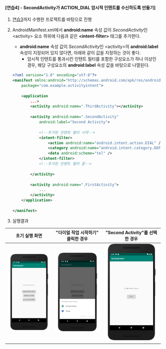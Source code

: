 #### [연습4] - SecondActivity가 ACTION\_DIAL 암시적 인텐트를 수신하도록 만들기]
1. [연습3](exercise3.html)까지 수행한 프로젝트를 바탕으로 진행
2. AndroidManifest.xml에서 **android:name** 속성 값이 *SecondActivity*인 \<activity\> 요소 하위에 다음과 같은 **\<intent-filter\>** 태그를 추가한다. 
	-  **android:name** 속성 값이 *SecondActivity*인 \<activity\>의 **android:label** 속성이 지정되어 있지 않다면, 아래와 같이 값을 지정하는 것이 좋다. 
		-  암시적 인텐트를 통과시킨 인텐트 필터를 포함한 구성요소가 하나 이상인 경우, 해당 구성요소의 **android:label** 속성 값을 바탕으로 나열된다. 
	
	```xml
	<?xml version="1.0" encoding="utf-8"?>
	<manifest xmlns:android="http://schemas.android.com/apk/res/android"
	    package="com.example.activityintent">
	
	    <application
	        ...>
	        <activity android:name=".ThirdActivity"></activity>
	        
	        <activity android:name=".SecondActivity"
	            android:label="Second Activity">
	            
	            <!--추가된 인텐트 필터 시작-->
	            <intent-filter>
	                <action android:name="android.intent.action.DIAL" />
	                <category android:name="android.intent.category.DEFAULT" />
	                <data android:scheme="tel" />
	            </intent-filter>
	            <!--추가된 인텐트 필터 끝-->
	            
	        </activity>
	        
	        <activity android:name=".FirstActivity">
	            ...
	        </activity>
	    </application>
	
	</manifest>
	```
	
3. 실행결과

초기 실행 화면 | "다이얼 작업 시작하기" 클릭한 경우 | "Second Activity"를 선택한 경우
------------|----------------------------|-------------
<img src="figure/first-activity2.png">|<img src="figure/implicit-intent-choice.png">|<img src="figure/second-activity.png">
